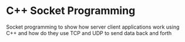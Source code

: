 # C++ Socket Programming
Socket programming to show how server client applications work using C++ and how do they use TCP and UDP to send data back and forth
